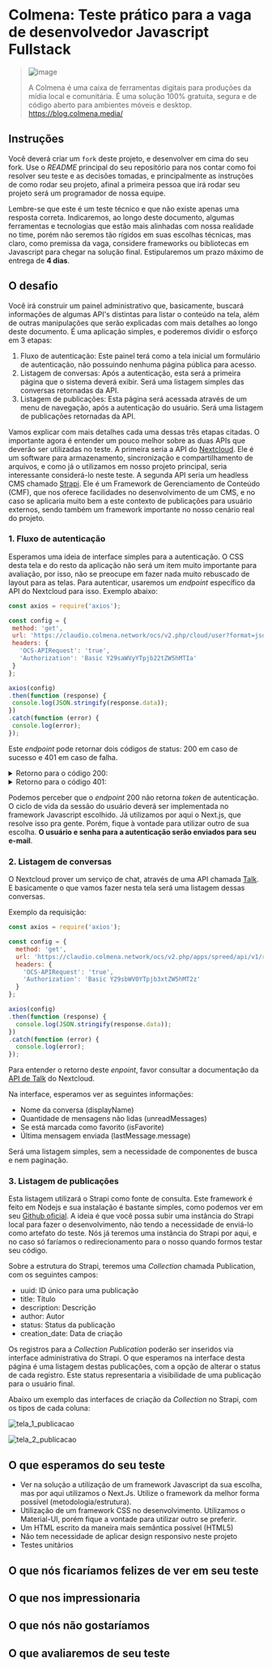 # Colmena: Teste prático para a vaga de desenvolvedor Javascript Fullstack

> ![image](https://user-images.githubusercontent.com/17680680/178080912-16d54714-2c3c-4d89-b11a-8a16d3b4af54.png)
>
> A Colmena é uma caixa de ferramentas digitais para produções da mídia local e comunitária. É uma solução 100% gratuita, segura e de código aberto para ambientes móveis e desktop. https://blog.colmena.media/

## Instruções
Você deverá criar um `fork` deste projeto, e desenvolver em cima do seu fork. Use o *README* principal do seu repositório para nos contar como foi resolver seu teste e as decisões tomadas, e principalmente as instruções de como rodar seu projeto, afinal a primeira pessoa que irá rodar seu projeto será um programador de nossa equipe.

Lembre-se que este é um teste técnico e que não existe apenas uma resposta correta. Indicaremos, ao longo deste documento, algumas ferramentas e tecnologias que estão mais alinhadas com nossa realidade no time, porém não seremos tão rígidos em suas escolhas técnicas, mas claro, como premissa da vaga, considere frameworks ou bibliotecas em Javascript para chegar na solução final. Estipularemos um prazo máximo de entrega de **4 dias**.

## O desafio
Você irá construir um painel administrativo que, basicamente, buscará informações de algumas API's distintas para listar o conteúdo na tela, além de outras manipulações que serão explicadas com mais detalhes ao longo deste documento. É uma aplicação simples, e poderemos dividir o esforço em 3 etapas:

 1. Fluxo de autenticação: Este painel terá como a tela inicial um formulário de autenticação, não possuindo nenhuma página pública para acesso.
 2. Listagem de conversas: Após a autenticação, esta será a primeira página que o sistema deverá exibir. Será uma listagem simples das conversas retornadas da API.
 3. Listagem de publicações: Esta página será acessada através de um menu de navegação, após a autenticação do usuário. Será uma listagem de publicações retornadas da API.
 
 Vamos explicar com mais detalhes cada uma dessas três etapas citadas. O importante agora é entender um pouco melhor sobre as duas APIs que deverão ser utilizadas no teste. A primeira seria a API do [Nextcloud](https://nextcloud.com/). Ele é um software para armazenamento, sincronização e compartilhamento de arquivos, e como já o utilizamos em nosso projeto principal, seria interessante considerá-lo neste teste. A segunda API seria um headless CMS chamado [Strapi](https://strapi.io/). Ele é um Framework de Gerenciamento de Conteúdo (CMF), que nos oferece facilidades no desenvolvimento de um CMS, e no caso se aplicaria muito bem a este contexto de publicações para usuário externos, sendo também um framework importante no nosso cenário real do projeto. 
 
 ### 1. Fluxo de autenticação
 Esperamos uma ideia de interface simples para a autenticação. O CSS desta tela e do resto da aplicação não será um item muito importante para avaliação, por isso, não se preocupe em fazer nada muito rebuscado de layout para as telas. 
 Para autenticar, usaremos um _endpoint_ específico da API do Nextcloud para isso. Exemplo abaixo:
 
 ```javascript
const axios = require('axios');

const config = {
  method: 'get',
  url: 'https://claudio.colmena.network/ocs/v2.php/cloud/user?format=json',
  headers: { 
    'OCS-APIRequest': 'true', 
    'Authorization': 'Basic Y29saWVyYTpjb22tZW5hMTIa'
  }
};

axios(config)
.then(function (response) {
  console.log(JSON.stringify(response.data));
})
.catch(function (error) {
  console.log(error);
});
 ```
 
 Este _endpoint_ pode retornar dois códigos de status: 200 em caso de sucesso e 401 em caso de falha.
 
<details><summary>Retorno para o código 200:</summary>

<p>

```json
   {
    "ocs": {
        "meta": {
            "status": "ok",
            "statuscode": 200,
            "message": "OK"
        },
        "data": {
            "storageLocation": "/var/www/html/data/colmena",
            "id": "colmena",
            "lastLogin": 1657449922000,
            "backend": "Database",
            "subadmin": [],
            "quota": {
                "free": 58333175808,
                "used": 57,
                "total": 58333175865,
                "relative": 0,
                "quota": -3
            },
            "avatarScope": "v2-federated",
            "email": "colmena@colmena.media",
            "emailScope": "v2-federated",
            "displaynameScope": "v2-federated",
            "phone": "",
            "phoneScope": "v2-local",
            "address": "",
            "addressScope": "v2-local",
            "website": "",
            "websiteScope": "v2-local",
            "twitter": "",
            "twitterScope": "v2-local",
            "groups": [
                "Radio_Colmena_EN"
            ],
            "language": "pt_BR",
            "locale": "",
            "backendCapabilities": {
                "setDisplayName": true,
                "setPassword": true
            },
            "display-name": "Javascript Tester"
        }
    }
}
```

</p>

</details>

<details><summary>Retorno para o código 401:</summary>

<p>

```json
  {
    "ocs": {
        "meta": {
            "status": "failure",
            "statuscode": 997,
            "message": "Current user is not logged in"
        },
        "data": []
    }
}
```

</p>

</details>

Podemos perceber que o _endpoint_ 200 não retorna _token_ de autenticação. O ciclo de vida da sessão do usuário deverá ser implementada no framework Javascript escolhido. Já utilizamos por aqui o Next.js, que resolve isso pra gente. Porém, fique à vontade para utilizar outro de sua escolha. **O usuário e senha para a autenticação serão enviados para seu e-mail**.  

### 2. Listagem de conversas
O Nextcloud prover um serviço de chat, através de uma API chamada [Talk](https://nextcloud-talk.readthedocs.io/en/latest/). E basicamente o que vamos fazer nesta tela será uma listagem dessas conversas. 

Exemplo da requisição:

```javascript
const axios = require('axios');

const config = {
  method: 'get',
  url: 'https://claudio.colmena.network/ocs/v2.php/apps/spreed/api/v1/room?format=json',
  headers: { 
    'OCS-APIRequest': 'true', 
    'Authorization': 'Basic Y29sbWV0YTpjb3xtZW5hMT2z'
  }
};

axios(config)
.then(function (response) {
  console.log(JSON.stringify(response.data));
})
.catch(function (error) {
  console.log(error);
});

```

Para entender o retorno deste _enpoint_, favor consultar a documentação da [API de Talk](https://github.com/nextcloud/spreed/blob/master/docs/conversation.md) do Nextcloud.

Na interface, esperamos ver as seguintes informações:
 - Nome da conversa (displayName)
 - Quantidade de mensagens não lidas (unreadMessages)
 - Se está marcada como favorito (isFavorite)
 - Última mensagem enviada (lastMessage.message)
 
Será uma listagem simples, sem a necessidade de componentes de busca e nem paginação. 
 
### 3. Listagem de publicações
Esta listagem utilizará o Strapi como fonte de consulta. Este framework é feito em Nodejs e sua instalação é bastante simples, como podemos ver em seu [Github oficial](https://github.com/strapi/strapi). A ideia é que você possa subir uma instância do Strapi local para fazer o desenvolvimento, não tendo a necessidade de enviá-lo como artefato do teste. Nós já teremos uma instância do Strapi por aqui, e no caso só faríamos o redirecionamento para o nosso quando formos testar seu código.

Sobre a estrutura do Strapi, teremos uma _Collection_ chamada Publication, com os seguintes campos:
 - uuid: ID único para uma publicação
 - title: Título 
 - description: Descrição
 - author: Autor
 - status: Status da publicação
 - creation_date: Data de criação
 
Os registros para a _Collection_ _Publication_ poderão ser inseridos via interface administrativa do Strapi. O que esperamos na interface desta página é uma listagem destas publicações, com a opção de alterar o status de cada registro. Este status representaria a visibilidade de uma publicação para o usuário final.

Abaixo um exemplo das interfaces de criação da _Collection_ no Strapi, com os tipos de cada coluna:

![tela_1_publicacao](https://user-images.githubusercontent.com/17680680/178144470-dec9aaea-3b21-41ab-8609-30ad05ffaad6.jpg)

![tela_2_publicacao](https://user-images.githubusercontent.com/17680680/178144477-43d6fd10-3c4e-40e7-8a3d-56cc0862d051.jpg)
 
## O que esperamos do seu teste

- Ver na solução a utilização de um framework Javascript da sua escolha, mas por aqui utilizamos o Next.Js. Utilize o framework da melhor forma possível (metodologia/estrutura).
- Utilização de um framework CSS no desenvolvimento. Utilizamos o Material-UI, porém fique a vontade para utilizar outro se preferir.
- Um HTML escrito da maneira mais semântica possível (HTML5)
- Não tem necessidade de aplicar design responsivo neste projeto
- Testes unitários

## O que nós ficaríamos felizes de ver em seu teste

## O que nos impressionaria

## O que nós não gostaríamos

## O que avaliaremos de seu teste

